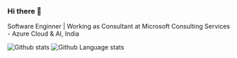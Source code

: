 ### Hi there 👋

Software Enginner | Working as Consultant at Microsoft Consulting Services - Azure Cloud & AI, India

![Github stats](https://github-readme-stats.vercel.app/api?username=deep-mm&hide=issues&show_icons=true) ![Github Language stats](https://github-readme-stats.vercel.app/api/top-langs/?username=deep-mm&langs_count=3&theme=dracula)

<!--
**deep-mm/deep-mm** is a ✨ _special_ ✨ repository because its `README.md` (this file) appears on your GitHub profile.

Here are some ideas to get you started:

- 🔭 I’m currently working on ...
- 🌱 I’m currently learning ...
- 👯 I’m looking to collaborate on ...
- 🤔 I’m looking for help with ...
- 💬 Ask me about ...
- 📫 How to reach me: ...
- 😄 Pronouns: ...
- ⚡ Fun fact: ...
-->
